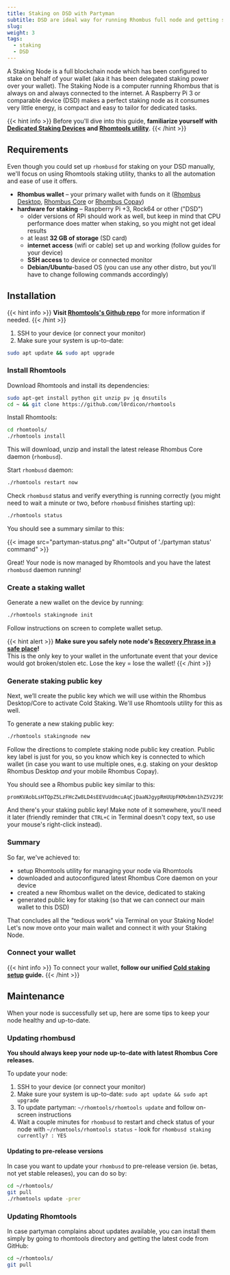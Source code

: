 ```yaml
---
title: Staking on DSD with Partyman
subtitle: DSD are ideal way for running Rhombus full node and getting staking rewards for securing the network 24/7
slug: 
weight: 3
tags:
  - staking
  - DSD
---
```


A Staking Node is a full blockchain node which has been configured to stake on behalf of your wallet (aka it has been delegated staking power over your wallet). The Staking Node is a computer running Rhombus that is always on and always connected to the internet. A Raspberry Pi 3 or comparable device (DSD) makes a perfect staking node as it consumes very little energy, is compact and easy to tailor for dedicated tasks.

{{< hint info >}}
Before you'll dive into this guide, **familiarize yourself with [Dedicated Staking Devices](/learn/staking/dedicated-devices/) and [Rhomtools utility](/learn/staking/rhomtools/)**.
{{< /hint >}}


## Requirements

Even though you could set up `rhombusd` for staking on your DSD manually, we'll focus on using Rhomtools staking utility, thanks to all the automation and ease of use it offers.

- **Rhombus wallet** – your primary wallet with funds on it ([Rhombus Desktop](/tutorial/wallets/rhombus-desktop/), [Rhombus Core](/tutorial/wallets/rhombus-core/) or [Rhombus Copay](/tutorial/wallets/rhombus-copay/))
- **hardware for staking** – Raspberry Pi +3, Rock64 or other ("DSD")
  - older versions of RPi should work as well, but keep in mind that CPU performance does matter when staking, so you might not get ideal results
  - at least **32 GB of storage** (SD card)
  - **internet access** (wifi or cable) set up and working (follow guides for your device)
  - **SSH access** to device or connected monitor
  - **Debian/Ubuntu**-based OS (you can use any other distro, but you'll have to change following commands accordingly)

## Installation

{{< hint info >}}
**Visit [Rhomtools's Github repo](https://github.com/dasource/partyman)** for more information if needed.
{{< /hint >}}

1. SSH to your device (or connect your monitor)
2. Make sure your system is up-to-date:

```bash
sudo apt update && sudo apt upgrade
```

### Install Rhomtools

Download Rhomtools and install its dependencies:

```bash
sudo apt-get install python git unzip pv jq dnsutils
cd ~ && git clone https://github.com/l0rdicon/rhomtools
```

Install Rhomtools:

```bash
cd rhomtools/
./rhomtools install
```

This will download, unzip and install the latest release Rhombus Core daemon (`rhombusd`).

Start `rhombusd` daemon:

```bash
./rhomtools restart now
```

Check `rhombusd` status and verify everything is running correctly (you might need to wait a minute or two, before `rhombusd` finishes starting up):

```bash
./rhomtools status
```

You should see a summary similar to this:

{{< image src="partyman-status.png" alt="Output of './partyman status' command" >}}

Great! Your node is now managed by Rhomtools and you have the latest `rhombusd` daemon running!


### Create a staking wallet

Generate a new wallet on the device by running:

```bash
./rhomtools stakingnode init
```

Follow instructions on screen to complete wallet setup.

{{< hint alert >}}
**Make sure you safely note node's [Recovery Phrase in a safe place](/tutorial/security/recovery-phrase/)!**\
This is the only key to your wallet in the unfortunate event that your device would got broken/stolen etc. Lose the key = lose the wallet!
{{< /hint >}}


### Generate staking public key

Next, we’ll create the public key which we will use within the Rhombus Desktop/Core to activate Cold Staking. We'll use Rhomtools utility for this as well.

To generate a new staking public key:

```bash
./rhomtools stakingnode new
```

Follow the directions to complete staking node public key creation. Public key label is just for you, so you know which key is connected to which wallet (in case you want to use multiple ones, e.g. staking on your desktop Rhombus Desktop _and_ your mobile Rhombus Copay).

You should see a Rhombus public key similar to this:

```
promKVAobLsHTQpZ5LzFHcZw8LD4sEEVuUdmcuAqCjDaaNJgypRmUUpFKMxbmn1hZ5V2J9SaG1QusCrngC9iiBAA8LvxVRx9aLBPjGeY4PtrxzW
```

And there's your staking public key! Make note of it somewhere, you'll need it later (friendly reminder that `CTRL+C` in Terminal doesn't copy text, so use your mouse's right-click instead).

### Summary

So far, we've achieved to:

- setup Rhomtools utility for managing your node via Rhomtools
- downloaded and autoconfigured latest Rhombus Core daemon on your device
- created a new Rhombus wallet on the device, dedicated to staking
- generated public key for staking (so that we can connect our main wallet to this DSD)

That concludes all the "tedious work" via Terminal on your Staking Node! Let's now move onto your main wallet and connect it with your Staking Node.

### Connect your wallet

{{< hint info >}}
To connect your wallet, **follow our unified [Cold staking setup](/tutorial/staking/cold-staking#connect-your-wallet) guide.**
{{< /hint >}}


## Maintenance

When your node is successfully set up, here are some tips to keep your node healthy and up-to-date.

### Updating rhombusd

**You should always keep your node up-to-date with latest Rhombus Core releases.**

To update your node:

1. SSH to your device (or connect your monitor)
2. Make sure your system is up-to-date: `sudo apt update && sudo apt upgrade`
3. To update partyman: `~/rhomtools/rhomtools update` and follow on-screen instructions
4. Wait a couple minutes for `rhombusd` to restart and check status of your node with `~/rhomtools/rhomtools status` - look for `rhombusd staking currently? : YES`

#### Updating to pre-release versions

In case you want to update your `rhombusd` to pre-release version (ie. betas, not yet stable releases), you can do so by:

```bash
cd ~/rhomtools/
git pull
./rhomtools update -prer
```

### Updating Rhomtools

In case partyman complains about updates available, you can install them simply by going to rhomtools directory and getting the latest code from GitHub:

```bash
cd ~/rhomtools/
git pull
```
